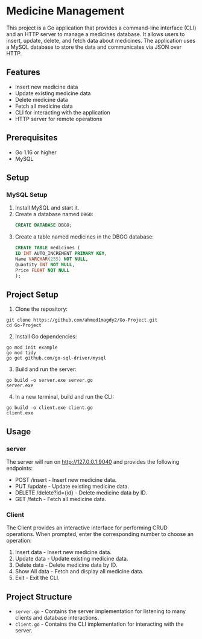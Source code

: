 # Medicine Management

This project is a Go application that provides a command-line interface (CLI) and an HTTP server to manage a medicines database. It allows users to insert, update, delete, and fetch data about medicines. The application uses a MySQL database to store the data and communicates via JSON over HTTP.

## Features

- Insert new medicine data
- Update existing medicine data
- Delete medicine data
- Fetch all medicine data
- CLI for interacting with the application
- HTTP server for remote operations

## Prerequisites

- Go 1.16 or higher
- MySQL

## Setup

### MySQL Setup

1. Install MySQL and start it.
2. Create a database named `DBGO`:
   ```sql
   CREATE DATABASE DBGO;
3. Create a table named medicines in the DBGO database:
    ```sql
    CREATE TABLE medicines (
    ID INT AUTO_INCREMENT PRIMARY KEY,
    Name VARCHAR(255) NOT NULL,
    Quantity INT NOT NULL,
    Price FLOAT NOT NULL
    );

## Project Setup
1. Clone the repository:
```
git clone https://github.com/ahmed1magdy2/Go-Project.git
cd Go-Project
```
2. Install Go dependencies:
```
go mod init example
go mod tidy
go get github.com/go-sql-driver/mysql
```
3. Build and run the server:
```
go build -o server.exe server.go
server.exe
```
4. In a new terminal, build and run the CLI:
```
go build -o client.exe client.go
client.exe
```
## Usage
### server
The server will run on http://127.0.0.1:9040 and provides the following endpoints:

- POST /insert - Insert new medicine data.
- PUT /update - Update existing medicine data.
- DELETE /delete?id={id} - Delete medicine data by ID.
- GET /fetch - Fetch all medicine data.

### Client
The Client provides an interactive interface for performing CRUD operations. When prompted, enter the corresponding number to choose an operation:

1. Insert data - Insert new medicine data.
2. Update data - Update existing medicine data.
3. Delete data - Delete medicine data by ID.
4. Show All data - Fetch and display all medicine data.
5. Exit - Exit the CLI.

## Project Structure
- `server.go` - Contains the server implementation for listening to many clients and database interactions.
- `client.go` - Contains the CLI implementation for interacting with the server.
